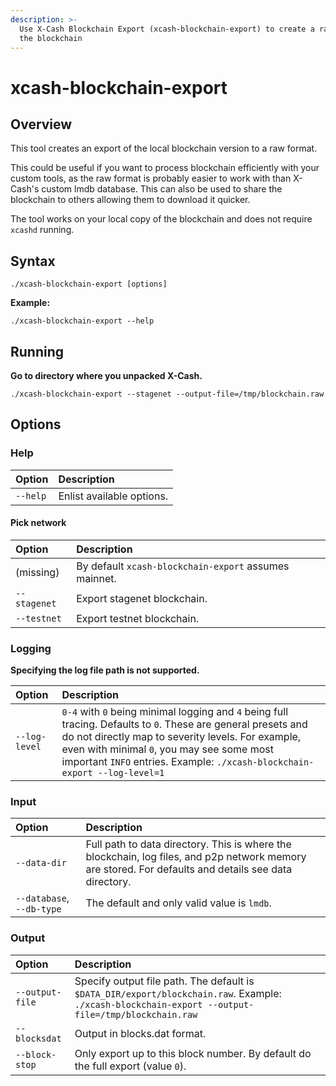 ```yaml
---
description: >-
  Use X-Cash Blockchain Export (xcash-blockchain-export) to create a raw file of
  the blockchain
---
```


# xcash-blockchain-export

## Overview

This tool creates an export of the local blockchain version to a raw format.

This could be useful if you want to process blockchain efficiently with your custom tools, as the raw format is probably easier to work with than X-Cash's custom lmdb database. This can also be used to share the blockchain to others allowing them to download it quicker.

The tool works on your local copy of the blockchain and does not require `xcashd` running.

## Syntax

`./xcash-blockchain-export [options]`

**Example:**

`./xcash-blockchain-export --help`

## Running

**Go to directory where you unpacked X-Cash.**

`./xcash-blockchain-export --stagenet --output-file=/tmp/blockchain.raw`

## Options

### **Help**

| **Option** | Description |
| :--- | :--- |
| `--help` | Enlist available options. |

#### Pick network  <a id="pick-network"></a>

| Option | Description |
| :--- | :--- |
| \(missing\) |  By default `xcash-blockchain-export` assumes mainnet. |
| `--stagenet` |  Export stagenet blockchain. |
| `--testnet` |  Export testnet blockchain. |

### Logging

**Specifying the log file path is not supported.**

| **Option** | Description |
| :--- | :--- |
| `--log-level` |  `0-4` with `0` being minimal logging and `4` being full tracing. Defaults to `0`. These are general presets and do not directly map to severity levels. For example, even with minimal `0`, you may see some most important `INFO` entries. Example:  `./xcash-blockchain-export --log-level=1` |

### Input

| Option | Description |
| :--- | :--- |
| `--data-dir` |  Full path to data directory. This is where the blockchain, log files, and p2p network memory are stored. For defaults and details see data directory. |
|  `--database`, `--db-type` |  The default and only valid value is `lmdb`. |

### Output

| Option | Description |
| :--- | :--- |
| `--output-file` |  Specify output file path. The default is `$DATA_DIR/export/blockchain.raw`. Example:  `./xcash-blockchain-export --output-file=/tmp/blockchain.raw` |
| `--blocksdat` | Output in blocks.dat format. |
| `--block-stop` |  Only export up to this block number. By default do the full export \(value `0`\). |

